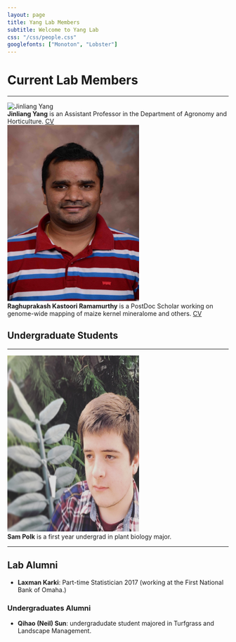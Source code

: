 ```yaml
---
layout: page
title: Yang Lab Members
subtitle: Welcome to Yang Lab
css: "/css/people.css"
googlefonts: ["Monoton", "Lobster"]
---
```



# Current Lab Members

-----

<div class="responsive">
  <div class="img">
    <a target="_blank">
      <img src="/img/photo/Jinliang_Yang.jpg" alt="Jinliang Yang" width="300" height="400" >
    </a>
  </div>
</div>

<div class="responsive">
<b>Jinliang Yang</b> is an Assistant Professor in the Department of Agronomy and Horticulture.
<a href="/img/CVs/CV_Yang_2018.pdf"> CV </a>
</div>

<div class="responsive">
  <div class="img">
    <a target="_blank">
      <img src="/img/photo/Raghuprakash_Kastoori_Ramamurthy.jpg" alt="Laxman Karki" width="300" height="400">
    </a>
  </div>
</div>

<div class="responsive">
<b>Raghuprakash Kastoori Ramamurthy</b> is a PostDoc Scholar working on genome-wide mapping of maize kernel mineralome and others.
<a href="/img/CVs/Raghu_CV.pdf"> CV </a>
</div>

<div class="clearfix"></div>


## Undergraduate Students

-----

<div class="responsive">
  <div class="img">
    <a target="_blank">
      <img src="/img/photo/Sam_Polk.JPG" alt="Sam" width="300" height="400">
    </a>
  </div>
</div>

<div class="responsive">
<b>Sam Polk</b> is a first year undergrad in plant biology major.
</div>

<div class="clearfix"></div>

-------------------------

## Lab Alumni

- **Laxman Karki**: Part-time Statistician 2017 (working at the First National Bank of Omaha.)

### Undergraduates Alumni
- **Qihao (Neil) Sun**: undergradudate student majored in Turfgrass and Landscape Management.

